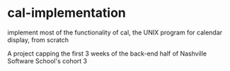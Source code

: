 cal-implementation
==================

implement most of the functionality of cal, the UNIX program for calendar display, from scratch

A project capping the first 3 weeks of the back-end half of Nashville Software School's cohort 3

